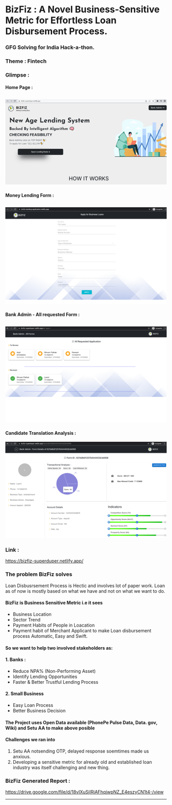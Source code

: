 #  BizFiz : A Novel Business-Sensitive Metric for Effortless Loan Disbursement Process.

### GFG Solving for India Hack-a-thon.

### Theme : Fintech

### Glimpse : 
#### Home Page : 

![ScreenShot](https://github.com/Vinodk-17/BizFiz/blob/main/frontend/assets/Screenshot%20(198).png)
----
#### Money Lending Form : 
![ScreenShot](https://github.com/Vinodk-17/BizFiz/blob/main/frontend/assets/Screenshot%20(202).png)
----

#### Bank Admin - All requested Form : 
![ScreenShot](https://github.com/Vinodk-17/BizFiz/blob/main/frontend/assets/Screenshot%20(203).png)
----

#### Candidate Translation Analysis : 
![ScreenShot](https://github.com/Vinodk-17/BizFiz/blob/main/frontend/assets/Screenshot%20(204).png)


### Link :
https://bizfiz-superduper.netlify.app/

### The problem BizFiz solves

Loan Disbusrsement Process is Hectic and involves lot of paper work. Loan as of now is mostly based on what we have and not on what we want to do.

####  BizFiz is Business Sensitive Metric i.e it sees

-   Business Location
-   Sector Trend
-   Payment Habits of People in Loacation
-   Payment habit of Merchant Applicant to make Loan disbursement process Automatic, Easy and Swift.

#### So we want to help two involved stakeholders as:

#### 1. Banks :

-   Reduce NPA% (Non-Performing Asset)
-   Identify Lending Opportunities
-   Faster & Better Trustful Lending Process

#### 2. Small Business

-   Easy Loan Process
-   Better Business Decision

#### The Project uses Open Data available (PhonePe Pulse Data, Data. gov, Wiki) and Setu AA to make above posible

#### Challenges we ran into

1.  Setu AA notsending OTP, delayed response soemtimes made us anxious.
2.  Developing a sensitive metric for already old and established loan industry was itself challenging and new thing.

### BizFiz Generated Report :
https://drive.google.com/file/d/18vIXuSjIRjAFhqjwpNZ_E4eszyCN1t4-/view

-------------------
